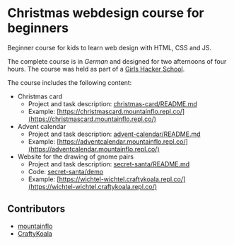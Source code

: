 # Christmas webdesign course for beginners
Beginner course for kids to learn web design with HTML, CSS and JS.

The complete course is in *German* and designed for two afternoons of four hours.
The course was held as part of a [Girls Hacker School](https://hacker-school.de/girls-hacker-school/).

The course includes the following content:
* Christmas card
    * Project and task description: [christmas-card/README.md](christmas-card/README.md)
    * Example: [https://christmascard.mountainflo.repl.co/](https://christmascard.mountainflo.repl.co/)
* Advent calendar
     * Project and task description: [advent-calendar/README.md](advent-calendar/README.md)
     * Example: [https://adventcalendar.mountainflo.repl.co/](https://adventcalendar.mountainflo.repl.co/)
* Website for the drawing of gnome pairs
     * Project and task description: [secret-santa/README.md](secret-santa/README.md)
     * Code: [secret-santa/demo](secret-santa/demo)
     * Example: [https://wichtel-wichtel.craftykoala.repl.co/](https://wichtel-wichtel.craftykoala.repl.co/)

## Contributors

* [mountainflo](https://github.com/mountainflo)
* [CraftyKoala](https://github.com/CraftyKoala)
